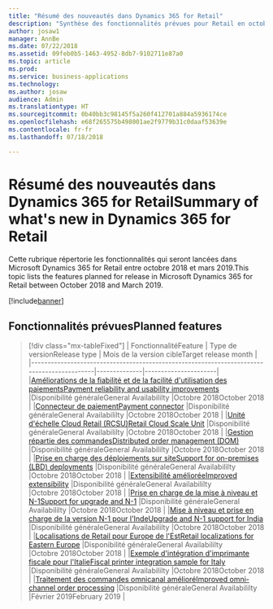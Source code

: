 ```yaml
---
title: "Résumé des nouveautés dans Dynamics 365 for Retail"
description: "Synthèse des fonctionnalités prévues pour Retail en octobre 2018"
author: josaw1
manager: AnnBe
ms.date: 07/22/2018
ms.assetid: 09feb0b5-1463-4952-8db7-9102711e87a0
ms.topic: article
ms.prod: 
ms.service: business-applications
ms.technology: 
ms.author: josaw
audience: Admin
ms.translationtype: HT
ms.sourcegitcommit: 0b40bb3c98145f5a260f412701a884a5936174ce
ms.openlocfilehash: e68f265575b498001ae2f9779b31c0daaf53639e
ms.contentlocale: fr-fr
ms.lasthandoff: 07/18/2018

---
```

# <a name="summary-of-whats-new-in-dynamics-365-for-retail"></a><span data-ttu-id="ecc88-103">Résumé des nouveautés dans Dynamics 365 for Retail</span><span class="sxs-lookup"><span data-stu-id="ecc88-103">Summary of what's new in Dynamics 365 for Retail</span></span>

<span data-ttu-id="ecc88-104">Cette rubrique répertorie les fonctionnalités qui seront lancées dans Microsoft Dynamics 365 for Retail entre octobre 2018 et mars 2019.</span><span class="sxs-lookup"><span data-stu-id="ecc88-104">This topic lists the features planned for release in Microsoft Dynamics 365 for Retail between October 2018 and March 2019.</span></span> 


[!include[banner](../../includes/banner.md)]

## <a name="planned-features"></a><span data-ttu-id="ecc88-105">Fonctionnalités prévues</span><span class="sxs-lookup"><span data-stu-id="ecc88-105">Planned features</span></span>

> [!div class="mx-tableFixed"]
> | <span data-ttu-id="ecc88-106">Fonctionnalité</span><span class="sxs-lookup"><span data-stu-id="ecc88-106">Feature</span></span>                                                                                   | <span data-ttu-id="ecc88-107">Type de version</span><span class="sxs-lookup"><span data-stu-id="ecc88-107">Release type</span></span> | <span data-ttu-id="ecc88-108">Mois de la version cible</span><span class="sxs-lookup"><span data-stu-id="ecc88-108">Target release month</span></span> |
> |-------------------------------------------------------------------------------------------|--------------|----------------------|
> |[<span data-ttu-id="ecc88-109">Améliorations de la fiabilité et de la facilité d'utilisation des paiements</span><span class="sxs-lookup"><span data-stu-id="ecc88-109">Payment reliability and usability improvements</span></span>](payment-processing.md)                    |<span data-ttu-id="ecc88-110">Disponibilité générale</span><span class="sxs-lookup"><span data-stu-id="ecc88-110">General Availabililty</span></span>            |<span data-ttu-id="ecc88-111">Octobre 2018</span><span class="sxs-lookup"><span data-stu-id="ecc88-111">October 2018</span></span>          |
> |[<span data-ttu-id="ecc88-112">Connecteur de paiement</span><span class="sxs-lookup"><span data-stu-id="ecc88-112">Payment connector</span></span>](payment-connector.md)                                        |<span data-ttu-id="ecc88-113">Disponibilité générale</span><span class="sxs-lookup"><span data-stu-id="ecc88-113">General Availabililty</span></span>            |<span data-ttu-id="ecc88-114">Octobre 2018</span><span class="sxs-lookup"><span data-stu-id="ecc88-114">October 2018</span></span>          |
> |[<span data-ttu-id="ecc88-115">Unité d'échelle Cloud Retail (RCSU)</span><span class="sxs-lookup"><span data-stu-id="ecc88-115">Retail Cloud Scale Unit</span></span>](retail-cloud-scale-unit.md)                                      |<span data-ttu-id="ecc88-116">Disponibilité générale</span><span class="sxs-lookup"><span data-stu-id="ecc88-116">General Availabililty</span></span>           |<span data-ttu-id="ecc88-117">Octobre 2018</span><span class="sxs-lookup"><span data-stu-id="ecc88-117">October 2018</span></span>          |
> |[<span data-ttu-id="ecc88-118">Gestion répartie des commandes</span><span class="sxs-lookup"><span data-stu-id="ecc88-118">Distributed order management (DOM)</span></span>](distributed-order-management.md)                      |<span data-ttu-id="ecc88-119">Disponibilité générale</span><span class="sxs-lookup"><span data-stu-id="ecc88-119">General Availabililty</span></span>            |<span data-ttu-id="ecc88-120">Octobre 2018</span><span class="sxs-lookup"><span data-stu-id="ecc88-120">October 2018</span></span>          |
> |[<span data-ttu-id="ecc88-121">Prise en charge des déploiements sur site</span><span class="sxs-lookup"><span data-stu-id="ecc88-121">Support for on-premises (LBD) deployments</span></span>](support-premises-local-business-data-deployments.md)       |<span data-ttu-id="ecc88-122">Disponibilité générale</span><span class="sxs-lookup"><span data-stu-id="ecc88-122">General Availabililty</span></span>            |<span data-ttu-id="ecc88-123">Octobre 2018</span><span class="sxs-lookup"><span data-stu-id="ecc88-123">October 2018</span></span>          |
> |[<span data-ttu-id="ecc88-124">Extensibilité améliorée</span><span class="sxs-lookup"><span data-stu-id="ecc88-124">Improved extensibility</span></span>](improved-extensibility.md)                                        |<span data-ttu-id="ecc88-125">Disponibilité générale</span><span class="sxs-lookup"><span data-stu-id="ecc88-125">General Availabililty</span></span>           |<span data-ttu-id="ecc88-126">Octobre 2018</span><span class="sxs-lookup"><span data-stu-id="ecc88-126">October 2018</span></span>          |
> |[<span data-ttu-id="ecc88-127">Prise en charge de la mise à niveau et N-1</span><span class="sxs-lookup"><span data-stu-id="ecc88-127">Support for upgrade and N-1</span></span>](support-upgrade-n-1-ax2012.md)                               |<span data-ttu-id="ecc88-128">Disponibilité générale</span><span class="sxs-lookup"><span data-stu-id="ecc88-128">General Availabililty</span></span>            |<span data-ttu-id="ecc88-129">Octobre 2018</span><span class="sxs-lookup"><span data-stu-id="ecc88-129">October 2018</span></span>          |
> |[<span data-ttu-id="ecc88-130">Mise à niveau et prise en charge de la version N-1 pour l'Inde</span><span class="sxs-lookup"><span data-stu-id="ecc88-130">Upgrade and N-1 support for India</span></span>](retail-upgrade-n-1-india.md)                           |<span data-ttu-id="ecc88-131">Disponibilité générale</span><span class="sxs-lookup"><span data-stu-id="ecc88-131">General Availabililty</span></span>           |<span data-ttu-id="ecc88-132">Octobre 2018</span><span class="sxs-lookup"><span data-stu-id="ecc88-132">October 2018</span></span>          |
> |[<span data-ttu-id="ecc88-133">Localisations de Retail pour Europe de l'Est</span><span class="sxs-lookup"><span data-stu-id="ecc88-133">Retail localizations for Eastern Europe</span></span>](retail-localization-eastern-europe.md)            |<span data-ttu-id="ecc88-134">Disponibilité générale</span><span class="sxs-lookup"><span data-stu-id="ecc88-134">General Availabililty</span></span>         |<span data-ttu-id="ecc88-135">Octobre 2018</span><span class="sxs-lookup"><span data-stu-id="ecc88-135">October 2018</span></span>          |
> |[<span data-ttu-id="ecc88-136">Exemple d'intégration d'imprimante fiscale pour l'Italie</span><span class="sxs-lookup"><span data-stu-id="ecc88-136">Fiscal printer integration sample for Italy</span></span>](fiscal-printer-integration-sample-italy.md)  |<span data-ttu-id="ecc88-137">Disponibilité générale</span><span class="sxs-lookup"><span data-stu-id="ecc88-137">General Availabililty</span></span>         |<span data-ttu-id="ecc88-138">Octobre 2018</span><span class="sxs-lookup"><span data-stu-id="ecc88-138">October 2018</span></span>          |
> |[<span data-ttu-id="ecc88-139">Traitement des commandes omnicanal amélioré</span><span class="sxs-lookup"><span data-stu-id="ecc88-139">Improved omni-channel order processing</span></span>](improved-omni-channel-order-processing.md)        |<span data-ttu-id="ecc88-140">Disponibilité générale</span><span class="sxs-lookup"><span data-stu-id="ecc88-140">General Availabililty</span></span>         |<span data-ttu-id="ecc88-141">Février 2019</span><span class="sxs-lookup"><span data-stu-id="ecc88-141">February 2019</span></span>         |


